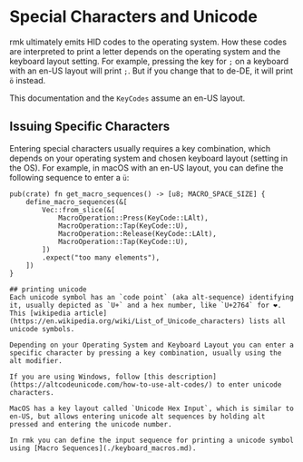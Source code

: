 # Special Characters and Unicode
rmk ultimately emits HID codes to the operating system.
How these codes are interpreted to print a letter depends on the operating system and the keyboard layout setting.
For example, pressing the key for `;` on a keyboard with an en-US layout will print `;`. But if you change that to de-DE, it will print `ö` instead.

This documentation and the `KeyCodes` assume an en-US layout.

## Issuing Specific Characters
Entering special characters usually requires a key combination, which depends on your operating system and chosen keyboard layout (setting in the OS).
For example, in macOS with an en-US layout, you can define the following sequence to enter a `ü`:
```
pub(crate) fn get_macro_sequences() -> [u8; MACRO_SPACE_SIZE] {
    define_macro_sequences(&[
        Vec::from_slice(&[
            MacroOperation::Press(KeyCode::LAlt),
            MacroOperation::Tap(KeyCode::U),
            MacroOperation::Release(KeyCode::LAlt),
            MacroOperation::Tap(KeyCode::U),
        ])
        .expect("too many elements"),
    ])
}

## printing unicode
Each unicode symbol has an `code point` (aka alt-sequence) identifying it, usually depicted as `U+` and a hex number, like `U+2764` for ❤.
This [wikipedia article](https://en.wikipedia.org/wiki/List_of_Unicode_characters) lists all unicode symbols.

Depending on your Operating System and Keyboard Layout you can enter a specific character by pressing a key combination, usually using the alt modifier.

If you are using Windows, follow [this description](https://altcodeunicode.com/how-to-use-alt-codes/) to enter unicode characters.

MacOS has a key layout called `Unicode Hex Input`, which is similar to en-US, but allows entering unicode alt sequences by holding alt pressed and entering the unicode number.

In rmk you can define the input sequence for printing a unicode symbol using [Macro Sequences](./keyboard_macros.md).